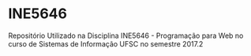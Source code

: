 # INE5646
Repositório Utilizado na Disciplina INE5646 - Programação para Web no curso de Sistemas de Informação UFSC no semestre 2017.2
